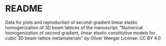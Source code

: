 # README

Data for plots and reproduction of second-gradient linear elastic homogenization of 3D beam lattices of the manuscript:
"Numerical homogenization of second gradient, linear elastic constitutive models for cubic 3D beam-lattice metamaterials" 
by Oliver Weeger
License: CC BY 4.0
